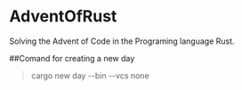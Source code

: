 # AdventOfRust
Solving the Advent of Code in the Programing language Rust.

##Comand for creating a new day 
>cargo new day --bin --vcs none

